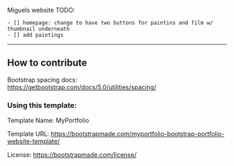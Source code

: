 Miguels website
TODO:
    
    - [] homepage: change to have two buttons for paintins and film w/ thumbnail underneath
    - [] add paintings


------------------------

## How to contribute

Bootstrap spacing docs:
https://getbootstrap.com/docs/5.0/utilities/spacing/





### Using this template:

Template Name: MyPortfolio

Template URL: https://bootstrapmade.com/myportfolio-bootstrap-portfolio-website-template/

License: https://bootstrapmade.com/license/
